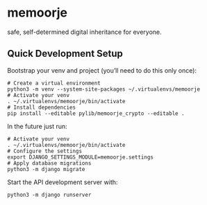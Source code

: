 # memoorje

safe, self-determined digital inheritance for everyone.

## Quick Development Setup

Bootstrap your venv and project (you’ll need to do this only once):

```shell
# Create a virtual environment
python3 -m venv --system-site-packages ~/.virtualenvs/memoorje
# Activate your venv
. ~/.virtualenvs/memoorje/bin/activate
# Install dependencies
pip install --editable pylib/memoorje_crypto --editable .
```

In the future just run:
```shell
# Activate your venv
. ~/.virtualenvs/memoorje/bin/activate
# Configure the settings
export DJANGO_SETTINGS_MODULE=memoorje.settings
# Apply database migrations
python3 -m django migrate
```

Start the API development server with:
```shell
python3 -m django runserver
```
